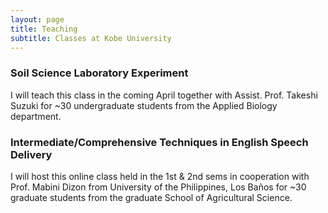 ```yaml
---
layout: page
title: Teaching
subtitle: Classes at Kobe University 
---
```

### Soil Science Laboratory Experiment
I will teach this class in the coming April together with Assist. Prof. Takeshi Suzuki for ~30 undergraduate students from the Applied Biology department.

### Intermediate/Comprehensive Techniques in English Speech Delivery
I will host this online class held in the 1st & 2nd sems in cooperation with Prof. Mabini Dizon from University of the Philippines, Los Baños for ~30 graduate students from the graduate School of Agricultural Science.
